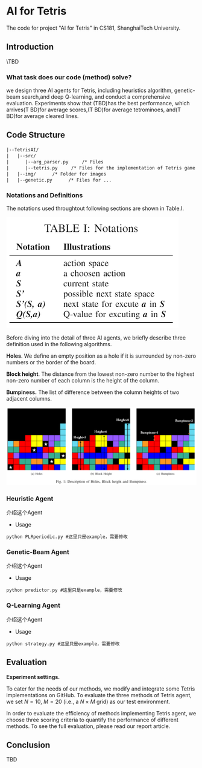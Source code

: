 # AI for Tetris

The code for project "AI for Tetris" in CS181, ShanghaiTech University.

## Introduction

\TBD

### **What task does our code (method) solve?**

we design three AI agents for  Tetris,  including  heuristics  algorithm,  genetic-beam  search,and  deep  Q-learning,  and  conduct  a  comprehensive  evaluation. Experiments  show  that  (TBD)has  the  best  performance,  which arrives(T BD)for  average  scores,(T BD)for  average  tetrominoes,  and(T BD)for  average  cleared  lines.



## Code Structure

```
|--TetrisAI/
|   |--src/
|      |--arg_parser.py		/* Files 
|      |--tetris.py     /* Files for the implementation of Tetris game
|   |--img/      /* Folder for images
|   |--genetic.py      /* Files for ...
```



### Notations and Definitions

The notations used throughtout following sections are shown in Table.Ⅰ.

![table1](.\img\table1.png)

Before diving into the detail of three AI agents, we briefly describe three definition used in the following algorithms.

__Holes__. We define an empty position as a hole if it is surrounded by non-zero numbers or the border of the board.

__Block height__. The distance from the lowest non-zero number to the highest non-zero number of each column is the height of the column.

__Bumpiness.__ The list of difference between the column heights of two adjacent columns.

![picture1](.\img\picture1.png)



### Heuristic Agent

介绍这个Agent

- Usage

```
python PLRperiodic.py #这里只是example，需要修改
```



### Genetic-Beam Agent

介绍这个Agent

- Usage

```
python predictor.py #这里只是example，需要修改
```



### Q-Learning Agent

介绍这个Agent

- Usage

```
python strategy.py #这里只是example，需要修改
```



## Evaluation

**Experiment settings.**

To cater for the needs of our methods, we modify  and integrate some Tetris implementations on GitHub. To evaluate the three methods of Tetris agent, we set $N=10$, $M=20$ (i.e., a $N\times M$ grid) as our test environment.



In order to evaluate the efficiency of methods implementing Tetris agent, we choose three scoring criteria to quantify the performance of different methods. To see the full evaluation, please read our report article.

## Conclusion

TBD
